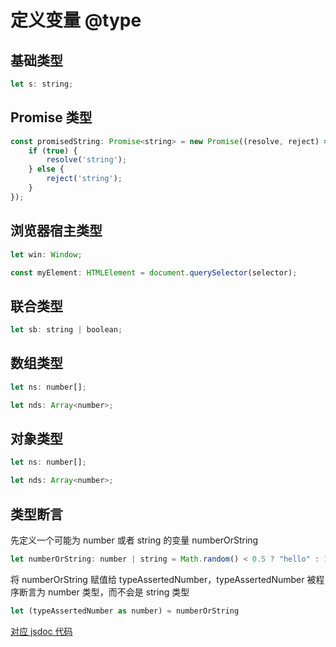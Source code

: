 # 定义变量 @type

## 基础类型

``` js
let s: string;
```

## Promise 类型

``` js
const promisedString: Promise<string> = new Promise((resolve, reject) => {
	if (true) {
		resolve('string');
	} else {
		reject('string');
	}
});
```

## 浏览器宿主类型

``` js
let win: Window;

const myElement: HTMLElement = document.querySelector(selector);
```

## 联合类型

``` js
let sb: string | boolean;
```

## 数组类型

``` js
let ns: number[];

let nds: Array<number>;
```

## 对象类型

``` js
let ns: number[];

let nds: Array<number>;
```

## 类型断言

先定义一个可能为 number 或者 string 的变量 numberOrString

``` js
let numberOrString: number | string = Math.random() < 0.5 ? "hello" : 100;
```

将 numberOrString 赋值给 typeAssertedNumber，typeAssertedNumber 被程序断言为 number 类型，而不会是 string 类型

``` js
let (typeAssertedNumber as number) = numberOrString
```

[对应 jsdoc 代码](../jsdoc/type.md)
